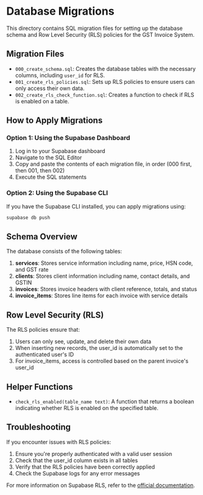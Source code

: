 # Database Migrations

This directory contains SQL migration files for setting up the database schema and Row Level Security (RLS) policies for the GST Invoice System.

## Migration Files

- `000_create_schema.sql`: Creates the database tables with the necessary columns, including `user_id` for RLS.
- `001_create_rls_policies.sql`: Sets up RLS policies to ensure users can only access their own data.
- `002_create_rls_check_function.sql`: Creates a function to check if RLS is enabled on a table.

## How to Apply Migrations

### Option 1: Using the Supabase Dashboard

1. Log in to your Supabase dashboard
2. Navigate to the SQL Editor
3. Copy and paste the contents of each migration file, in order (000 first, then 001, then 002)
4. Execute the SQL statements

### Option 2: Using the Supabase CLI

If you have the Supabase CLI installed, you can apply migrations using:

```bash
supabase db push
```

## Schema Overview

The database consists of the following tables:

1. **services**: Stores service information including name, price, HSN code, and GST rate
2. **clients**: Stores client information including name, contact details, and GSTIN
3. **invoices**: Stores invoice headers with client reference, totals, and status
4. **invoice_items**: Stores line items for each invoice with service details

## Row Level Security (RLS)

The RLS policies ensure that:

1. Users can only see, update, and delete their own data
2. When inserting new records, the user_id is automatically set to the authenticated user's ID
3. For invoice_items, access is controlled based on the parent invoice's user_id

## Helper Functions

- `check_rls_enabled(table_name text)`: A function that returns a boolean indicating whether RLS is enabled on the specified table.

## Troubleshooting

If you encounter issues with RLS policies:

1. Ensure you're properly authenticated with a valid user session
2. Check that the user_id column exists in all tables
3. Verify that the RLS policies have been correctly applied
4. Check the Supabase logs for any error messages

For more information on Supabase RLS, refer to the [official documentation](https://supabase.com/docs/guides/auth/row-level-security). 